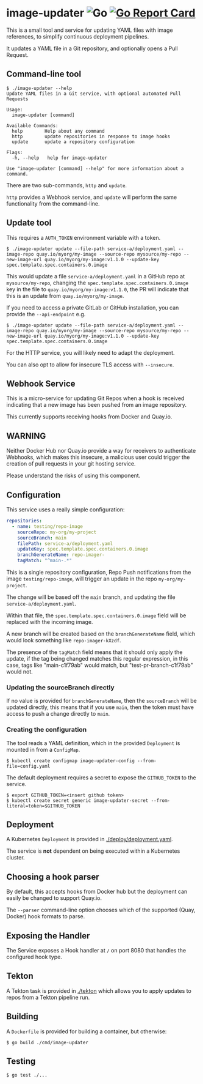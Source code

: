 # image-updater ![Go](https://github.com/gitops-tools/image-updater/workflows/Go/badge.svg) [![Go Report Card](https://goreportcard.com/badge/github.com/gitops-tools/image-updater)](https://goreportcard.com/report/github.com/gitops-tools/image-updater)

This is a small tool and service for updating YAML files with image references,
to simplify continuous deployment pipelines.

It updates a YAML file in a Git repository, and optionally opens a Pull Request.

## Command-line tool

```shell
$ ./image-updater --help
Update YAML files in a Git service, with optional automated Pull Requests

Usage:
  image-updater [command]

Available Commands:
  help        Help about any command
  http        update repositories in response to image hooks
  update      update a repository configuration

Flags:
  -h, --help   help for image-updater

Use "image-updater [command] --help" for more information about a command.
```

There are two sub-commands, `http` and `update`.

`http` provides a Webhook service, and `update` will perform the same
functionality from the command-line.

## Update tool

This requires a `AUTH_TOKEN` environment variable with a token.

```shell
$ ./image-updater update --file-path service-a/deployment.yaml --image-repo quay.io/myorg/my-image --source-repo mysource/my-repo --new-image-url quay.io/myorg/my-image:v1.1.0 --update-key spec.template.spec.containers.0.image
```

This would update a file `service-a/deployment.yaml` in a GitHub repo at `mysource/my-repo`, changing the `spec.template.spec.containers.0.image` key in the file to `quay.io/myorg/my-image:v1.1.0`, the PR will indicate that this is an update from `quay.io/myorg/my-image`.

If you need to access a private GitLab or GitHub installation, you can provide
the `--api-endpoint` e.g.

```shell
$ ./image-updater update --file-path service-a/deployment.yaml --image-repo quay.io/myorg/my-image --source-repo mysource/my-repo --new-image-url quay.io/myorg/my-image:v1.1.0 --update-key spec.template.spec.containers.0.image
```

For the HTTP service, you will likely need to adapt the deployment.

You can also opt to allow for insecure TLS access with `--insecure`.

## Webhook Service

This is a micro-service for updating Git Repos when a hook is received indicating that a new image has been pushed from an image repository.

This currently supports receiving hooks from Docker and Quay.io.

## WARNING

Neither Docker Hub nor Quay.io provide a way for receivers to authenticate Webhooks, which makes this insecure, a malicious user could trigger the creation of pull requests in your git hosting service.

Please understand the risks of using this component.

## Configuration

This service uses a really simple configuration:

```yaml
repositories:
  - name: testing/repo-image
    sourceRepo: my-org/my-project
    sourceBranch: main
    filePath: service-a/deployment.yaml
    updateKey: spec.template.spec.containers.0.image
    branchGenerateName: repo-imager-
    tagMatch: "^main-.*"
```

This is a single repository configuration, Repo Push notifications from the
image `testing/repo-image`, will trigger an update in the repo
`my-org/my-project`.

The change will be based off the `main` branch, and updating the file
`service-a/deployment.yaml`.

Within that file, the `spec.template.spec.containers.0.image` field will be replaced
with the incoming image.

A new branch will be created based on the `branchGenerateName` field, which
would look something like `repo-imager-kXzdf`.

The presence of the `tagMatch` field means that it should only apply the update,
if the tag being changed matches this regular expression, in this case, tags
like "main-c1f79ab" would match, but "test-pr-branch-c1f79ab" would not.

### Updating the sourceBranch directly

If no value is provided for `branchGenerateName`, then the `sourceBranch` will
be updated directly, this means that if you use `main`, then the token must
have access to push a change directly to `main`.

### Creating the configuration

The tool reads a YAML definition, which in the provided `Deployment` is mounted
in from a `ConfigMap`.

```shell
$ kubectl create configmap image-updater-config --from-file=config.yaml
```

The default deployment requires a secret to expose the `GITHUB_TOKEN` to the
service.


```shell
$ export GITHUB_TOKEN=<insert github token>
$ kubectl create secret generic image-updater-secret --from-literal=token=$GITHUB_TOKEN
```

## Deployment

A Kubernetes `Deployment` is provided in [./deploy/deployment.yaml](./deploy/deployment.yaml).

The service is **not** dependent on being executed within a Kubernetes cluster.

## Choosing a hook parser

By default, this accepts hooks from Docker hub but the deployment can easily be
changed to support Quay.io.

The `--parser` command-line option chooses which of the supported (Quay, Docker)
hook formats to parse.

## Exposing the Handler

The Service exposes a Hook handler at `/` on port 8080 that handles the
configured hook type.

## Tekton

A Tekton task is provided in [./tekton](./tekton) which allows you to apply
updates to repos from a Tekton pipeline run.

## Building

A `Dockerfile` is provided for building a container, but otherwise:

```shell
$ go build ./cmd/image-updater
```

## Testing

```shell
$ go test ./...
```
